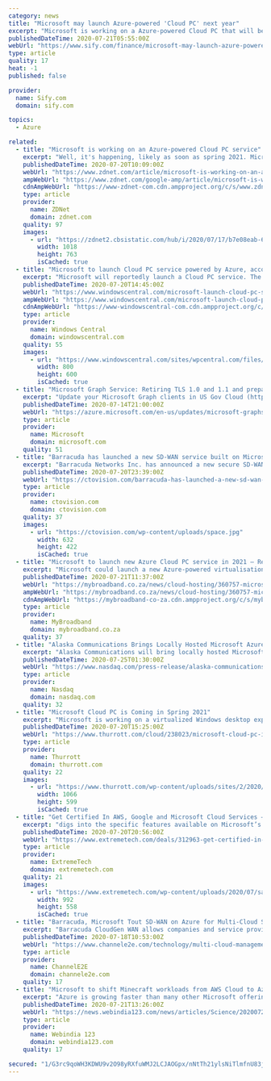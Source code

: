 ```yaml
---
category: news
title: "Microsoft may launch Azure-powered 'Cloud PC' next year"
excerpt: "Microsoft is working on a Azure-powered Cloud PC that will be built on top of Windows Virtual Desktop and can arrive as early as 2021."
publishedDateTime: 2020-07-21T05:55:00Z
webUrl: "https://www.sify.com/finance/microsoft-may-launch-azure-powered-cloud-pc-next-year-news-topnews-uhveOBfjdgbif.html"
type: article
quality: 17
heat: -1
published: false

provider:
  name: Sify.com
  domain: sify.com

topics:
  - Azure

related:
  - title: "Microsoft is working on an Azure-powered Cloud PC service"
    excerpt: "Well, it's happening, likely as soon as spring 2021. Microsoft is currently calling the coming virtualization service \"Cloud PC.\" Cloud PC won't replace locally installed Windows (and Office) -- for the foreseeable future, anyway. It will be an option for ..."
    publishedDateTime: 2020-07-20T10:09:00Z
    webUrl: "https://www.zdnet.com/article/microsoft-is-working-on-an-azure-powered-cloud-pc-service/"
    ampWebUrl: "https://www.zdnet.com/google-amp/article/microsoft-is-working-on-an-azure-powered-cloud-pc-service/"
    cdnAmpWebUrl: "https://www-zdnet-com.cdn.ampproject.org/c/s/www.zdnet.com/google-amp/article/microsoft-is-working-on-an-azure-powered-cloud-pc-service/"
    type: article
    provider:
      name: ZDNet
      domain: zdnet.com
    quality: 97
    images:
      - url: "https://zdnet2.cbsistatic.com/hub/i/2020/07/17/b7e08eab-61e0-43b4-b701-277f2d271516/microsoftcloudpc.jpg"
        width: 1018
        height: 763
        isCached: true
  - title: "Microsoft to launch Cloud PC service powered by Azure, according to report"
    excerpt: "Microsoft will reportedly launch a Cloud PC service. The service would allow people to use PCs as thin clients for Windows, Office, and potentially other Microsoft software. It was recently revealed that Windows 10X will stream Win32 apps through the cloud."
    publishedDateTime: 2020-07-20T14:45:00Z
    webUrl: "https://www.windowscentral.com/microsoft-launch-cloud-pc-service-powered-azure-according-report"
    ampWebUrl: "https://www.windowscentral.com/microsoft-launch-cloud-pc-service-powered-azure-according-report?amp"
    cdnAmpWebUrl: "https://www-windowscentral-com.cdn.ampproject.org/c/s/www.windowscentral.com/microsoft-launch-cloud-pc-service-powered-azure-according-report?amp"
    type: article
    provider:
      name: Windows Central
      domain: windowscentral.com
    quality: 55
    images:
      - url: "https://www.windowscentral.com/sites/wpcentral.com/files/styles/large/public/field/image/2020/05/surface-book-3-logo-profile.jpg"
        width: 800
        height: 600
        isCached: true
  - title: "Microsoft Graph Service: Retiring TLS 1.0 and 1.1 and preparing for TLS 1.2 in US Gov Cloud "
    excerpt: "Update your Microsoft Graph clients in US Gov Cloud (https://graph.microsoft.us & https://dod-graph.microsoft.us) to TLS 1.2 by 8/5/2020 to ensure that you maintain uninterrupted access to Microsoft Graph Service."
    publishedDateTime: 2020-07-14T21:00:00Z
    webUrl: "https://azure.microsoft.com/en-us/updates/microsoft-graphservice-tls12-enforcement/"
    type: article
    provider:
      name: Microsoft
      domain: microsoft.com
    quality: 51
  - title: "Barracuda has launched a new SD-WAN service built on Microsoft Azure"
    excerpt: "Barracuda Networks Inc. has announced a new secure SD-WAN service built natively on Microsoft Azure. The new Barracuda CloudGen WAN service is the first SD-WAN solution that runs inside Azure Virtual WAN Hubs. The service allows the WAN Hubs to be ..."
    publishedDateTime: 2020-07-20T23:39:00Z
    webUrl: "https://ctovision.com/barracuda-has-launched-a-new-sd-wan-service-built-on-microsoft-azure/"
    type: article
    provider:
      name: ctovision.com
      domain: ctovision.com
    quality: 37
    images:
      - url: "https://ctovision.com/wp-content/uploads/space.jpg"
        width: 632
        height: 422
        isCached: true
  - title: "Microsoft to launch new Azure Cloud PC service in 2021 – Report"
    excerpt: "Microsoft could launch a new Azure-powered virtualisation service called Cloud PC in 2021, according to a report from ZDNet. The publication discovered a job posting on the company’s website for ..."
    publishedDateTime: 2020-07-21T11:37:00Z
    webUrl: "https://mybroadband.co.za/news/cloud-hosting/360757-microsoft-to-launch-new-azure-cloud-pc-service-in-2021-report.html"
    ampWebUrl: "https://mybroadband.co.za/news/cloud-hosting/360757-microsoft-to-launch-new-azure-cloud-pc-service-in-2021-report.html/amp"
    cdnAmpWebUrl: "https://mybroadband-co-za.cdn.ampproject.org/c/s/mybroadband.co.za/news/cloud-hosting/360757-microsoft-to-launch-new-azure-cloud-pc-service-in-2021-report.html/amp"
    type: article
    provider:
      name: MyBroadband
      domain: mybroadband.co.za
    quality: 37
  - title: "Alaska Communications Brings Locally Hosted Microsoft Azure Services to Alaska, Increasing Security and Improving Latency"
    excerpt: "Alaska Communications will bring locally hosted Microsoft Azure Stack Hub cloud services to Alaska. “We listened to our customers’ concerns about data storage, which led to this collaboration with Microsoft to expand to bring a hybrid cloud solution to Alaska businesses,"
    publishedDateTime: 2020-07-25T01:30:00Z
    webUrl: "https://www.nasdaq.com/press-release/alaska-communications-brings-locally-hosted-microsoft-azure-services-to-alaska"
    type: article
    provider:
      name: Nasdaq
      domain: nasdaq.com
    quality: 32
  - title: "Microsoft Cloud PC is Coming in Spring 2021"
    excerpt: "Microsoft is working on a virtualized Windows desktop experience for thin clients called Microsoft Cloud PC. It’s expected in Spring 2021."
    publishedDateTime: 2020-07-20T15:25:00Z
    webUrl: "https://www.thurrott.com/cloud/238023/microsoft-cloud-pc-is-coming-in-spring-2021"
    type: article
    provider:
      name: Thurrott
      domain: thurrott.com
    quality: 22
    images:
      - url: "https://www.thurrott.com/wp-content/uploads/sites/2/2020/07/cloud-pc.jpg"
        width: 1066
        height: 599
        isCached: true
  - title: "Get Certified In AWS, Google and Microsoft Cloud Services — and Get Paid."
    excerpt: "digs into the specific features available on Microsoft’s cloud platform. The course also gets you ready for the second jewel in this cloud services triple crown, certification in the Microsoft Azure Fundamentals exam. Finally, Google Cloud Platform ..."
    publishedDateTime: 2020-07-20T20:56:00Z
    webUrl: "https://www.extremetech.com/deals/312963-get-certified-in-aws-google-and-microsoft-cloud-services-and-get-paid"
    type: article
    provider:
      name: ExtremeTech
      domain: extremetech.com
    quality: 21
    images:
      - url: "https://www.extremetech.com/wp-content/uploads/2020/07/sale_31344_primary_image_wide.jpg"
        width: 992
        height: 558
        isCached: true
  - title: "Barracuda, Microsoft Tout SD-WAN on Azure for Multi-Cloud Services"
    excerpt: "Barracuda CloudGen WAN allows companies and service providers to create a pragmatic Secure Access Service Edge (SASE) solution in public clouds, according to a statement from Microsoft and Barracuda. This could pave the way for greater public cloud ..."
    publishedDateTime: 2020-07-18T10:53:00Z
    webUrl: "https://www.channele2e.com/technology/multi-cloud-management/barracuda-microsoft-sd-wan/"
    type: article
    provider:
      name: ChannelE2E
      domain: channele2e.com
    quality: 17
  - title: "Microsoft to shift Minecraft workloads from AWS Cloud to Azure"
    excerpt: "Azure is growing faster than many other Microsoft offerings. Most of its consumer and commercial properties, including the video conferencing app Teams, now run on Azure Cloud. Microsoft would ..."
    publishedDateTime: 2020-07-21T13:26:00Z
    webUrl: "https://news.webindia123.com/news/articles/Science/20200721/3596115.html"
    type: article
    provider:
      name: Webindia 123
      domain: webindia123.com
    quality: 17

secured: "1/G3rc9qoWH3KDWU9v2O98yRXfuWMJ2LCJAOGpx/nNtTh21ylsNiTlmfnU83jllOJS4fTcsYXXYrBYI7kvpapnO4y3mfkx/GM+MkOdqTVZdPBGrZmJOMUZO+O7jgIOriIw/LmY78VeEV48IPKCFKGE+Z9XwnNL5pDgF5J8aJqMMAm6n9bxyXKwL3hxMR+MN6Yvabl0yAXjBUZ340Hud3lM6kA9H8jzAX5s+l8PUpacIgJnJak3xp0TWbhitpB9djexJ8VizWeEpPgI4Gt89FS/L4fSfzl31CNdgrcQrObrF/PfQfafFQI0jQXzR0FEBTPMpTWxspUnMtJCGShHBK3A==;qVoBOXppqbPWHp4B1kXsfA=="
---
```


